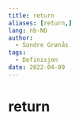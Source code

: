 ```yaml
---
title: return
aliases: [return,]
lang: nb-NO
author:
  - Sondre Grønås
tags:
  - Definisjon
date: 2022-04-09
---
```

# return
